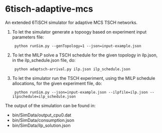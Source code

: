 # 6tisch-adaptive-mcs
An extended 6TiSCH simulator for adaptive MCS TSCH networks.

1) To let the simulator generate a topoogy based on experiment input parameters file:

        python runSim.py --genTopology=1 --json=input-example.json
    
2) To let the MILP solve a TSCH schedule for the given topology in ilp.json, in the ilp_schedule.json file, do:

        python adaptsch-arrival.py ilp.json ilp_schedule.json

3) To let the simulator run the TSCH experiment, using the MILP schedule allocations, for the given experiment file, do:

        python runSim.py --json=input-example.json --ilpfile=ilp.json --ilpschedule=ilp_schedule.json

The output of the simulation can be found in:
- bin/SimData/output_cpu0.dat
- bin/SimData/consumption.json
- bin/SimData/ilp_solution.json


